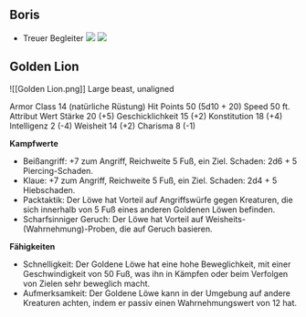 ## Boris
- Treuer Begleiter 
![](Boris%20Stats.png)
![](Boris.jpg)


## Golden Lion
![[Golden Lion.png]]
Large beast, unaligned

Armor Class 14 (natürliche Rüstung)
Hit Points 50 (5d10 + 20)
Speed 50 ft.
Attribut  Wert
Stärke  20 (+5)
Geschicklichkeit  15 (+2)
Konstitution  18 (+4)
Intelligenz  2 (-4)
Weisheit  14 (+2)
Charisma  8 (-1)

**Kampfwerte**
- Beißangriff: +7 zum Angriff, Reichweite 5 Fuß, ein Ziel. Schaden: 2d6 + 5 Piercing-Schaden.
- Klaue: +7 zum Angriff, Reichweite 5 Fuß, ein Ziel. Schaden: 2d4 + 5 Hiebschaden.
- Packtaktik: Der Löwe hat Vorteil auf Angriffswürfe gegen Kreaturen, die sich innerhalb von 5 Fuß eines anderen Goldenen Löwen befinden.
- Scharfsinniger Geruch: Der Löwe hat Vorteil auf Weisheits-(Wahrnehmung)-Proben, die auf Geruch basieren.

**Fähigkeiten**
- Schnelligkeit: Der Goldene Löwe hat eine hohe Beweglichkeit, mit einer Geschwindigkeit von 50 Fuß, was ihn in Kämpfen oder beim Verfolgen von Zielen sehr beweglich macht.
- Aufmerksamkeit: Der Goldene Löwe kann in der Umgebung auf andere Kreaturen achten, indem er passiv einen Wahrnehmungswert von 12 hat.